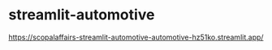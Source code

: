 # streamlit-automotive

https://scopalaffairs-streamlit-automotive-automotive-hz51ko.streamlit.app/
